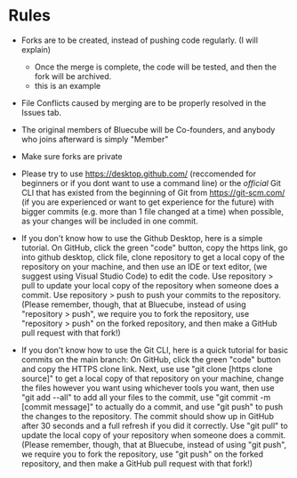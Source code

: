 # Rules
  - Forks are to be created, instead of pushing code regularly. (I will explain)
    - Once the merge is complete, the code will be tested, and then the fork will be archived.
    - this is an example
  - File Conflicts caused by merging are to be properly resolved in the Issues tab.
  - The original members of Bluecube will be Co-founders, and anybody who joins afterward is simply "Member"
  - Make sure forks are private
  - Please try to use https://desktop.github.com/ (reccomended for beginners or if you dont want to use a command line) or the _official_ Git CLI that has existed from the beginning of Git from https://git-scm.com/ (if you are experienced or want to get experience for the future) with bigger commits (e.g. more than 1 file changed at a time) when possible, as your changes will be included in one commit.

  - If you don't know how to use the Github Desktop, here is a simple tutorial. On GitHub, click the green "code" button, copy the https link, go into github desktop, click file, clone repository to get a local copy of the repository on your machine, and then use an IDE or text editor, (we suggest using Visual Studio Code) to edit the code. Use repository > pull to update your local copy of the repository when someone does a commit. Use repository > push to push your commits to the repository. (Please remember, though, that at Bluecube, instead of using "repository > push", we require you to fork the repository, use "repository > push" on the forked repository, and then make a GitHub pull request with that fork!)

  - If you don't know how to use the Git CLI, here is a quick tutorial for basic commits on the main branch: On GitHub, click the green "code" button and copy the HTTPS clone link. Next, use use "git clone [https clone source]" to get a local copy of that repository on your machine, change the files however you want using whichever tools you want, then use "git add --all" to add all your files to the commit, use "git commit -m [commit message]" to actually do a commit, and use "git push" to push the changes to the repository. The commit should show up in GitHub after 30 seconds and a full refresh if you did it correctly. Use "git pull" to update the local copy of your repository when someone does a commit. (Please remember, though, that at Bluecube, instead of using "git push", we require you to fork the repository, use "git push" on the forked repository, and then make a GitHub pull request with that fork!)

